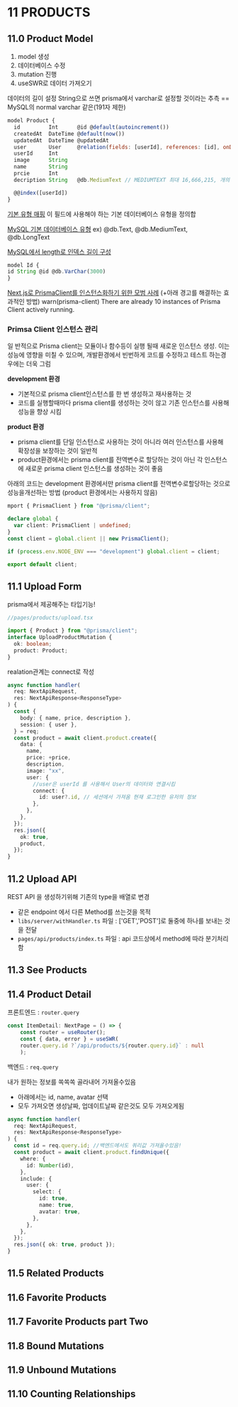 # 11 PRODUCTS

## 11.0 Product Model

1. model 생성
2. 데이터베이스 수정
3. mutation 진행
4. useSWR로 데이터 가져오기

데이터의 길이 설정
String으로 쓰면 prisma에서 varchar로 설정할 것이라는 추측
== MySQL의 normal varchar 같은(191자 제한)

```js
model Product {
  id         Int      @id @default(autoincrement())
  createdAt  DateTime @default(now())
  updatedAt  DateTime @updatedAt
  user       User     @relation(fields: [userId], references: [id], onDelete: Cascade)
  userId     Int
  image      String
  name       String
  prcie      Int
  decription String   @db.MediumText // MEDIUMTEXT 최대 16,666,215, 개의 문자 저장이 가능한 가변 길이 문자형

  @@index([userId])
}

```

[기본 유형 매핑](https://www.prisma.io/docs/concepts/components/prisma-schema/data-model#native-types-mapping)
이 필드에 사용해야 하는 기본 데이터베이스 유형을 정의합

[MySQL 기본 데이터베이스 유형](https://www.prisma.io/docs/reference/api-reference/prisma-schema-reference#mysql)
ex) @db.Text, @db.MediumText, @db.LongText

[MySQL에서 length로 인덱스 길이 구성](https://www.prisma.io/docs/concepts/components/prisma-schema/indexes#configuring-the-length-of-indexes-with-length-mysql)

```js
model Id {
id String @id @db.VarChar(3000)
}
```

[Next.js로 PrismaClient를 인스턴스화하기 위한 모범 사례](https://www.prisma.io/docs/support/help-articles/nextjs-prisma-client-dev-practices)
(+아래 경고를 해결하는 효과적인 방법)
warn(prisma-client) There are already 10 instances of Prisma Client actively running.

### Primsa Client 인스턴스 관리

일 반적으로 Prisma client는 모듈이나 함수등이 실행 될때 새로운 인스턴스 생성.
이는 성능에 영향을 미칠 수 있으며, 개발환경에서 빈번하게 코드를 수정하고 테스트 하는경우에는 더욱 그럼

**development 환경**

- 기본적으로 prisma client인스턴스를 한 번 생성하고 재사용하는 것
- 코드를 실행할때마다 prisma client를 생성하는 것이 않고 기존 인스턴스를 사용해 성능을 향상 시킴

**product 환경**

- prisma client를 단일 인스턴스로 사용하는 것이 아니라 여러 인스턴스를 사용해 확장성을 보장하는 것이 일반적
- product환경에서는 prisma client를 전역변수로 할당하는 것이 아닌 각 인스턴스에 새로운 prisma client 인스턴스를 생성하는 것이 좋음

아래의 코드는 development 환경에서만 prisma client를 전역변수로할당하는 것으로 성능을개선하는 방법
(product 환경에서는 사용하지 않음)

```ts
mport { PrismaClient } from "@prisma/client";

declare global {
  var client: PrismaClient | undefined;
}
const client = global.client || new PrismaClient();

if (process.env.NODE_ENV === "development") global.client = client;

export default client;

```

## 11.1 Upload Form

prisma에서 제공해주는 타입기능!

```ts
//pages/products/upload.tsx

import { Product } from "@prisma/client";
interface UploadProductMutation {
  ok: boolean;
  product: Product;
}
```

realation관계는 connect로 작성

```ts
async function handler(
  req: NextApiRequest,
  res: NextApiResponse<ResponseType>
) {
  const {
    body: { name, price, description },
    session: { user },
  } = req;
  const product = await client.product.create({
    data: {
      name,
      price: +price,
      description,
      image: "xx",
      user: {
        //user은 userId 를 사용해서 User의 데이터와 연결시킴
        connect: {
          id: user?.id, // 세션에서 가져옴 현재 로그인한 유저의 정보
        },
      },
    },
  });
  res.json({
    ok: true,
    product,
  });
}
```

## 11.2 Upload API

REST API 을 생성하기위해 기존의 type을 배열로 변경

- 같은 endpoint 에서 다른 Method를 쓰는것을 목적
- `libs/server/withHandler.ts` 파일 : ['GET','POST']로 둘중에 하나를 보내는 것을 전달
- `pages/api/products/index.ts` 파일 : api 코드상에서 method에 따라 분기처리함

## 11.3 See Products

## 11.4 Product Detail

프론트엔드 : `router.query`

```ts
const ItemDetail: NextPage = () => {
    const router = useRouter();
    const { data, error } = useSWR(
    router.query.id ?`/api/products/${router.query.id}` : null
    );
```

백엔드 : `req.query`

내가 원하는 정보를 쏙쏙쏙 골라내어 가져올수있음

- 아래에서는 id, name, avatar 선택
- 모두 가져오면 생성날짜, 업데이트날짜 같은것도 모두 가져오게됨

```ts
async function handler(
  req: NextApiRequest,
  res: NextApiResponse<ResponseType>
) {
  const id = req.query.id; //백엔드에서도 쿼리값 가져올수있음!
  const product = await client.product.findUnique({
    where: {
      id: Number(id),
    },
    include: {
      user: {
        select: {
          id: true,
          name: true,
          avatar: true,
        },
      },
    },
  });
  res.json({ ok: true, product });
}
```

## 11.5 Related Products

## 11.6 Favorite Products

## 11.7 Favorite Products part Two

## 11.8 Bound Mutations

## 11.9 Unbound Mutations

## 11.10 Counting Relationships

